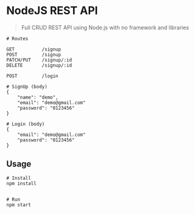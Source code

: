 # NodeJS REST API

> Full CRUD REST API using Node.js with no framework and libraries

```
# Routes

GET          /signup
POST         /signup
PATCH/PUT    /signup/:id
DELETE       /signup/:id

POST         /login

```
```
# SignUp (body)
{
    "name": "demo",
    "email": "demo@gmail.com"
    "password": "0123456"
}
```

```
# Login (body)
{
    "email": "demo@gmail.com"
    "password": "0123456"
}
```
## Usage

```
# Install
npm install


# Run
npm start


```

